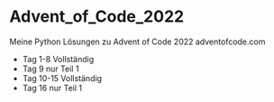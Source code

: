 # Advent_of_Code_2022

Meine Python Lösungen zu Advent of Code 2022
adventofcode.com

- Tag 1-8 Vollständig
- Tag 9 nur Teil 1
- Tag 10-15 Vollständig
- Tag 16 nur Teil 1